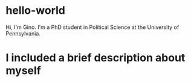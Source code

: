 # hello-world
Hi, I'm Gino. I'm a PhD student in Political Science at the University of Pennsylvania.
# I included a brief description about myself
